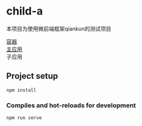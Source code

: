 # child-a

本项目为使用微前端框架qiankun的测试项目

[容器](https://github.com/ViavaCos/demo-qiankun)  
[主应用](https://github.com/ViavaCos/main)  
子应用  


## Project setup
```
npm install
```

### Compiles and hot-reloads for development
```
npm run serve
```


